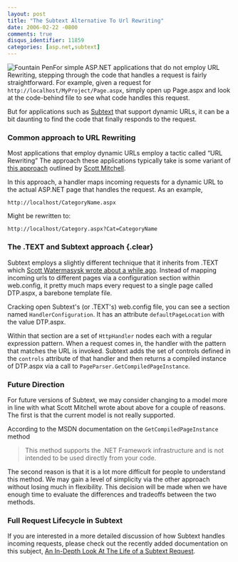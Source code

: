 ```yaml
---
layout: post
title: "The Subtext Alternative To Url Rewriting"
date: 2006-02-22 -0800
comments: true
disqus_identifier: 11859
categories: [asp.net,subtext]
---
```

![Fountain Pen](http://haacked.com/images/fountain_pen.jpg)For simple
ASP.NET applications that do not employ URL Rewriting, stepping through
the code that handles a request is fairly straightforward. For example,
given a request for `http://localhost/MyProject/Page.aspx`, simply open
up Page.aspx and look at the code-behind file to see what code handles
this request.

But for applications such as
[Subtext](http://subtextproject.com/ "Subtext Project Website") that
support dynamic URLs, it can be a bit daunting to find the code that
finally responds to the request.

### Common approach to URL Rewriting

Most applications that employ dynamic URLs employ a tactic called “URL
Rewriting” The approach these applications typically take is some
variant of [this
approach](http://msdn.microsoft.com/library/default.asp?url=/library/en-us/dnaspp/html/urlrewriting.asp "URL Rewriting in ASP.NET")
outlined by [Scott
Mitchell](http://www.scottonwriting.net/sowBlog/ "Scott Mitchel's Blog").

In this approach, a handler maps incoming requests for a dynamic URL to
the actual ASP.NET page that handles the request. As an example,

`http://localhost/CategoryName.aspx`

Might be rewritten to:

`http://localhost/Category.aspx?Cat=CategoryName`

### The .TEXT and Subtext approach {.clear}

Subtext employs a slightly different technique that it inherits from
.TEXT which [Scott Watermasysk wrote about a while
ago](http://scottwater.com/blog/articles/UrlRewrite1.aspx ".TEXT Url Rewriting").
Instead of mapping incoming urls to different pages via a configuration
section within web.config, it pretty much maps every request to a single
page called DTP.aspx, a barebone template file.

Cracking open Subtext's (or .TEXT's) web.config file, you can see a
section named `HandlerConfiguration`. It has an attribute
`defaultPageLocation` with the value DTP.aspx.

Within that section are a set of `HttpHandler` nodes each with a regular
expression pattern. When a request comes in, the handler with the
pattern that matches the URL is invoked. Subtext adds the set of
controls defined in the `controls` attribute of that handler and then
returns a compiled instance of DTP.aspx via a call to
`PageParser.GetCompiledPageInstance`.

### Future Direction

For future versions of Subtext, we may consider changing to a model more
in line with what Scott Mitchell wrote about above for a couple of
reasons. The first is that the current model is not really supported.

According to the MSDN documentation on the `GetCompiledPageInstance`
method

> This method supports the .NET Framework infrastructure and is not
> intended to be used directly from your code.

The second reason is that it is a lot more difficult for people to
understand this method. We may gain a level of simplicity via the other
approach without losing much in flexibility. This decision will be made
when we have enough time to evaluate the differences and tradeoffs
between the two methods.

### Full Request Lifecycle in Subtext

If you are interested in a more detailed discussion of how Subtext
handles incoming requests, please check out the recently added
documentation on this subject, [An In-Depth Look At The Life of a
Subtext
Request](http://subtextproject.com/Docs/Developer/InDepthLookAtTheLifeOfARequest/ "An in-depth look at a request").

